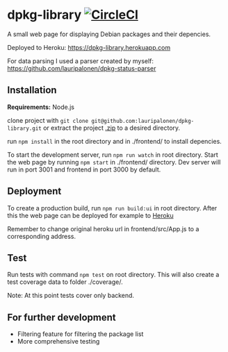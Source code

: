 # dpkg-library [![CircleCI](https://circleci.com/gh/lauripalonen/dpkg-library.svg?style=svg)](https://circleci.com/gh/lauripalonen/dpkg-library)
A small web page for displaying Debian packages and their depencies.  

Deployed to Heroku: https://dpkg-library.herokuapp.com  

For data parsing I used a parser created by myself: https://github.com/lauripalonen/dpkg-status-parser

## Installation
**Requirements:** Node.js  

clone project with `git clone git@github.com:lauripalonen/dpkg-library.git` or extract the project [.zip](https://github.com/lauripalonen/dpkg-library/archive/master.zip) to a desired directory.  

run `npm install` in the root directory and in ./frontend/ to install depencies.  

To start the development server, run `npm run watch` in root directory. Start the web page by running `npm start` in ./frontend/ directory. Dev server will run in port 3001 and frontend in port 3000 by default. 

## Deployment

To create a production build, run `npm run build:ui` in root directory. After this the web page can be deployed for example to [Heroku](https://devcenter.heroku.com/articles/git)  

Remember to change original heroku url in frontend/src/App.js to a corresponding address.

## Test

Run tests with command `npm test` on root directory. This will also create a test coverage data to folder ./coverage/.  

Note: At this point tests cover only backend.

## For further development
- Filtering feature for filtering the package list
- More comprehensive testing
